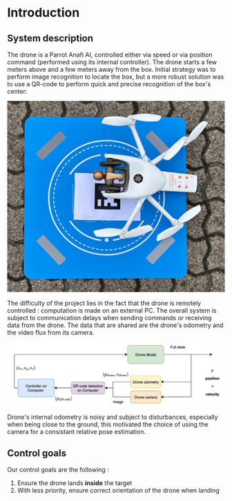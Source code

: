 # Introduction 

## System description

The drone is a Parrot Anafi AI, controlled either via speed or via position command (performed using its internal controller). 
The drone starts a few meters above and a few meters away from the box. 
Initial strategy was to perform image recognition to locate the box, but a more robust solution was to use a QR-code to perform quick and precise recognition of the box's center:

![drone real](images/drone_real-min.jpg)

The difficulty of the project lies in the fact that the drone is remotely controlled : computation is made on an external PC. The overall system is subject to communication delays when sending commands or receiving data from the drone. 
The data that are shared are the drone's odometry and the video flux from its camera.


![simple diagram](images/simple_diagramm.jpg)

Drone's internal odometry is noisy and subject to disturbances, especially when being close to the ground, this motivated the choice of using the camera for a consistant relative pose estimation. 

## Control goals

Our control goals are the following :
1. Ensure the drone lands **inside** the target
2. With less priority, ensure correct orientation of the drone when landing
